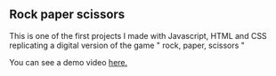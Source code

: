 ## Rock paper scissors

This is one of the first projects I made with Javascript, HTML and CSS replicating a digital version of the game " rock, paper, scissors "

You can see a demo video [here.](https://www.behance.net/gallery/97723705/Rock-Paper-Scissors-Javascript-HTML-CSS-game)

